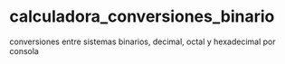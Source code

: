 # calculadora_conversiones_binario
conversiones entre sistemas binarios, decimal, octal y hexadecimal por consola
